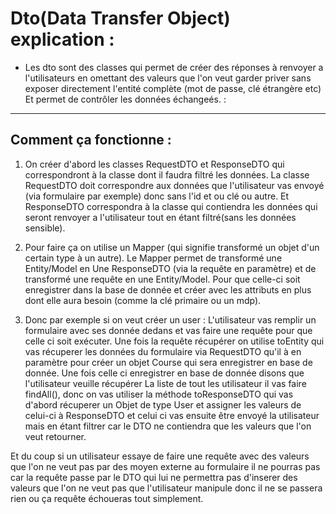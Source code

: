 # Dto(Data Transfer Object) explication :
- Les dto sont des classes qui permet de créer des réponses à renvoyer a l'utilisateurs en omettant des valeurs que l'on veut garder priver sans exposer directement l'entité complète (mot de passe, clé étrangère etc) Et permet de contrôler les données échangeés. :
---
## Comment ça fonctionne :
1. On créer d'abord les classes RequestDTO et ResponseDTO qui correspondront à la classe dont il faudra filtré les données. La classe RequestDTO doit correspondre aux données que l'utilisateur vas envoyé (via formulaire par exemple) donc sans l'id et ou clé ou autre. Et ResponseDTO correspondra à la classe qui contiendra les données qui seront renvoyer a l'utilisateur tout en étant filtré(sans les données sensible).


2. Pour faire ça on utilise un Mapper (qui signifie transformé un objet d'un certain type à un autre). Le Mapper permet de transformé une Entity/Model en Une ResponseDTO (via la requête en paramètre) et de transformé une requête en une Entity/Model. Pour que celle-ci soit enregistrer dans la base de donnée et créer avec les attributs en plus dont elle aura besoin (comme la clé primaire ou un mdp).


3. Donc par exemple si on veut créer un user :
L'utilisateur vas remplir un formulaire avec ses donnée dedans et vas faire une requête pour que celle ci soit exécuter.
Une fois la requête récupérer on utilise toEntity qui vas récuperer les données du formulaire via RequestDTO qu'il à en paramètre pour créer un objet Course qui sera enregistrer en base de donnée.
Une fois celle ci enregistrer en base de donnée disons que l'utilisateur veuille récupérer La liste de tout les utilisateur il vas faire findAll(), donc on vas utiliser la méthode toResponseDTO qui vas d'abord récuperer un Objet de type User et assigner les valeurs de celui-ci à ResponseDTO et celui ci vas ensuite être envoyé la utilisateur mais en étant filtrer car le DTO ne contiendra que les valeurs que l'on veut retourner.

Et du coup si un utilisateur essaye de faire une requête avec des valeurs que l'on ne veut pas par des moyen externe au formulaire il ne pourras pas car la requête passe par le DTO qui lui ne permettra pas d'inserer des valeurs que l'on ne veut pas que l'utilisateur manipule donc il ne se passera rien ou ça requête échoueras tout simplement.
